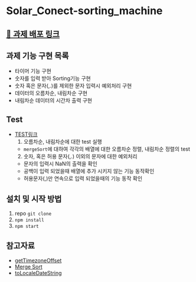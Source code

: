 # Solar_Conect-sorting_machine
## [💙 과제 배포 링크](https://loving-mclean-bf35fd.netlify.app)
## 과제 기능 구현 목록
  - 타이머 기능 구현
  - 숫자를 입력 받아 Sorting기능 구현
  - 숫자 혹은 문자(,.)를 제외한 문자 입력시 예외처리 구현
  - 데이터의 오름차순, 내림차순 구현
  - 내림차순 데이터의 시간차 출력 구현
## Test
- [TEST링크](https://github.com/mong-byte/Solar_Conect-sorting_machine/blob/main/src/SortingMachine.test.js)
  1. 오름차순, 내림차순에 대한 test 실행
    - `mergeSort`에 대하여 각각의 배열에 대한 오름차순 정렬, 내림차순 정렬의 test
  2. 숫자, 혹은 허용 문자(,.) 이외의 문자에 대한 예외처리
    - 문자의 입력시 NaN의 출력을 확인
    - 공백이 입력 되었을때 배열에 추가 시키지 않는 기능 동작확인
    - 허용문자(,)만 연속으로 입력 되었을때의 기능 동작 확인
## 설치 및 시작 방법
  1. repo `git clone`
  2. `npm install`
  3. `npm start`
## 참고자료
- [getTimezoneOffset](https://developer.mozilla.org/ko/docs/Web/JavaScript/Reference/Global_Objects/Date/getTimezoneOffset)
- [Merge Sort](https://stackabuse.com/merge-sort-in-javascript/)
- [toLocaleDateString](https://developer.mozilla.org/en-US/docs/Web/JavaScript/Reference/Global_Objects/Date/toLocaleDateString)
